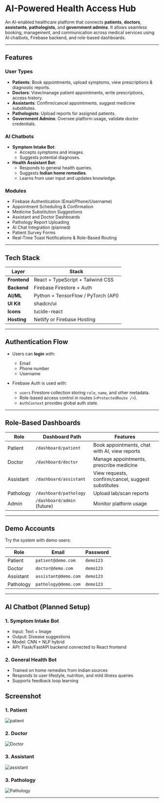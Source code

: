 # AI-Powered Health Access Hub

An AI-enabled healthcare platform that connects **patients**, **doctors**, **assistants**, **pathologists**, and **government admins**. It allows seamless booking, management, and communication across medical services using AI chatbots, Firebase backend, and role-based dashboards.

---

## Features

### User Types
- **Patients**: Book appointments, upload symptoms, view prescriptions & diagnostic reports.
- **Doctors**: View/manage patient appointments, write prescriptions, access history.
- **Assistants**: Confirm/cancel appointments, suggest medicine substitutes.
- **Pathologists**: Upload reports for assigned patients.
- **Government Admins**: Oversee platform usage, validate doctor credentials.

### AI Chatbots
- **Symptom Intake Bot**:
  - Accepts symptoms and images.
  - Suggests potential diagnoses.
- **Health Assistant Bot**:
  - Responds to general health queries.
  - Suggests **Indian home remedies**.
  - Learns from user input and updates knowledge.

### Modules
-  Firebase Authentication (Email/Phone/Username)
-  Appointment Scheduling & Confirmation
-  Medicine Substitution Suggestions
-  Assistant and Doctor Dashboards
-  Pathology Report Uploading
-  AI Chat Integration (planned)
-  Patient Survey Forms
-  Real-Time Toast Notifications & Role-Based Routing

---

## Tech Stack

| Layer         | Stack                               |
|---------------|--------------------------------------|
| **Frontend**  | React + TypeScript + Tailwind CSS    |
| **Backend**   | Firebase Firestore + Auth            |
| **AI/ML**     | Python + TensorFlow / PyTorch (API)  |
| **UI Kit**    | shadcn/ui                            |
| **Icons**     | lucide-react                         |
| **Hosting**   | Netlify or Firebase Hosting          |

---

## Authentication Flow

- Users can **login** with:
  - Email
  - Phone number
  - Username

- Firebase Auth is used with:
  - `users` Firestore collection storing `role`, `name`, and other metadata.
  - Role-based access control in routes (`<ProtectedRoute />`).
  - `AuthContext` provides global auth state.

---

## Role-Based Dashboards

| Role       | Dashboard Path              | Features                                                |
|------------|-----------------------------|---------------------------------------------------------|
| Patient    | `/dashboard/patient`        | Book appointments, chat with AI, view reports          |
| Doctor     | `/dashboard/doctor`         | Manage appointments, prescribe medicine                |
| Assistant  | `/dashboard/assistant`      | View requests, confirm/cancel, suggest substitutes     |
| Pathology  | `/dashboard/pathology`      | Upload lab/scan reports                                |
| Admin      | `/dashboard/admin` (future) | Monitor platform usage                                 |

---

## Demo Accounts

Try the system with demo users:

| Role       | Email                      | Password  |
|------------|----------------------------|-----------|
| Patient    | `patient@demo.com`         | `demo123` |
| Doctor     | `doctor@demo.com`          | `demo123` |
| Assistant  | `assistant@demo.com`       | `demo123` |
| Pathology  | `pathology@demo.com`       | `demo123` |

---

## AI Chatbot (Planned Setup)

### 1. Symptom Intake Bot
- Input: Text + Image
- Output: Disease suggestions
- Model: CNN + NLP hybrid
- API: Flask/FastAPI backend connected to React frontend

### 2. General Health Bot
- Trained on home remedies from Indian sources
- Responds to user lifestyle, nutrition, and mild illness queries
- Supports feedback loop learning

## Screenshot

### 1. Patient
![patient](./frontend/screenshot/patient.png)

### 2. Doctor
![Doctor](./frontent/screenshot/doctor.png)

### 3. Assistant
![assistant](./frontent/screenshot/Assistant.png)

### 3. Pathology
![Pathology](./frontent/screenshot/pathology.png)


---